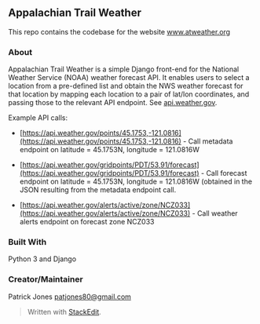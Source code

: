 ﻿
## Appalachian Trail Weather

This repo contains the codebase for the website www.atweather.org

### About

Appalachian Trail Weather is a simple Django front-end for the National Weather Service (NOAA) weather forecast API. It enables users to select a location from a pre-defined list and obtain the NWS weather forecast for that location by mapping each location to a pair of lat/lon coordinates, and passing those to the relevant API endpoint. See [api.weather.gov](https://api.weather.gov).

Example API calls:

 - [https://api.weather.gov/points/45.1753,-121.0816](https://api.weather.gov/points/45.1753,-121.0816) - Call metadata endpoint on latitude = 45.1753N, longitude = 121.0816W

 - [https://api.weather.gov/gridpoints/PDT/53,91/forecast](https://api.weather.gov/gridpoints/PDT/53,91/forecast) - Call forecast endpoint on latitude = 45.1753N, longitude = 121.0816W (obtained in the JSON resulting from the metadata endpoint call.

- [https://api.weather.gov/alerts/active/zone/NCZ033](https://api.weather.gov/alerts/active/zone/NCZ033) - Call weather alerts endpoint on forecast zone NCZ033

### Built With

Python 3 and Django

### Creator/Maintainer

Patrick Jones [patjones80@gmail.com](mailto:patjones80@gmail.com)

> Written with [StackEdit](https://stackedit.io/).
